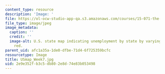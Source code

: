 ```yaml
---
content_type: resource
description: 'Image: '
file: https://ol-ocw-studio-app-qa.s3.amazonaws.com/courses/15-071-the-analytics-edge-spring-2017/2e9e352fb3c5db802e8d74e83b053498_USmap_Week7.jpg
file_type: image/jpeg
image_metadata:
  caption: ''
  credit: ''
  image-alt: U.S. state map indicating unemployment by state by varying shades of
    red.
parent_uid: afc1a35a-1de0-dfbe-71d4-6f725359bcfc
resourcetype: Image
title: USmap_Week7.jpg
uid: 2e9e352f-b3c5-db80-2e8d-74e83b053498
---
```

